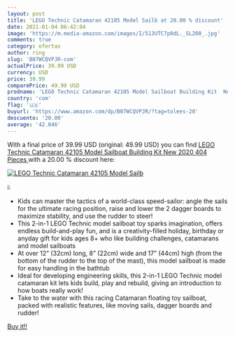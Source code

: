 ```yaml
---
layout: post
title: 'LEGO Technic Catamaran 42105 Model Sailb at 20.00 % discount'
date: 2021-01-04 06:42:04
image: 'https://m.media-amazon.com/images/I/513UTC7p0dL._SL200_.jpg'
comments: true
category: ofertas
author: ring
slug: 'B07WCQVPJR-com'
actualPrice: 39.99 USD
currency: USD
price: 39.99
comparePrice: 49.99 USD
prodname: 'LEGO Technic Catamaran 42105 Model Sailboat Building Kit  New 2020  404 Pieces '
country: 'com'
flag: '🇺🇸'
buyurl: 'https://www.amazon.com/dp/B07WCQVPJR/?tag=tolees-20'
descuento: '20.00'
average: '42.046'
---
```


With a final price of 39.99 USD (original: 49.99 USD) you can find [LEGO Technic Catamaran 42105 Model Sailboat Building Kit  New 2020  404 Pieces ](https://www.amazon.com/dp/B07WCQVPJR/?tag=tolees-20) with a  20.00 % discount here:

[![LEGO Technic Catamaran 42105 Model Sailb](https://m.media-amazon.com/images/I/513UTC7p0dL._SL200_.jpg)](https://www.amazon.com/dp/B07WCQVPJR/?tag=tolees-20)

ℹ️:

- Kids can master the tactics of a world-class speed-sailor: angle the sails for the ultimate racing position, raise and lower the 2 dagger boards to maximize stability, and use the rudder to steer!
- This 2-in-1 LEGO Technic model sailboat toy sparks imagination, offers endless build-and-play fun, and is a creativity-filled holiday, birthday or anyday gift for kids ages 8+ who like building challenges, catamarans and model sailboats
- At over 12” (32cm) long, 8” (22cm) wide and 17” (44cm) high (from the bottom of the rudder to the top of the mast), this model sailboat is made for easy handling in the bathtub
- Ideal for developing engineering skills, this 2-in-1 LEGO Technic model catamaran kit lets kids build, play and rebuild, giving an introduction to how boats really work!
- Take to the water with this racing Catamaran floating toy sailboat, packed with realistic features, like moving sails, dagger boards and rudder!

[Buy it!!](https://www.amazon.com/dp/B07WCQVPJR/?tag=tolees-20)
